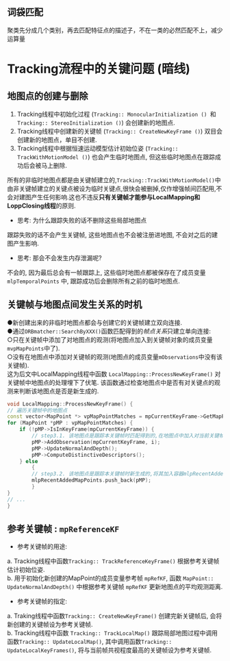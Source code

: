 ##  词袋匹配
聚类先分成几个类别，再去匹配特征点的描述子，不在一类的必然匹配不上，减少运算量


# Tracking流程中的关键问题 (暗线)  

## 地图点的创建与删除  
1.  Tracking线程中初始化过程 (`Tracking:: MonocularInitialization () `和`Tracking:: StereoInitialization ()`) 会创建新的地图点.  
2. Tracking线程中创建新的关键帧 (`Tracking:: CreateNewKeyFrame ()`) 双目会创建新的地图点，单目不创建.  
3. Tracking线程中根据恒速运动模型估计初始位姿 (`Tracking:: TrackWithMotionModel ()`) 也会产生临时地图点, 但这些临时地图点在跟踪成功后会被马上删除.  

所有的非临时地图点都是由关键帧建立的,`Tracking::TrackWithMotionModel()`中由非关键帧建立的关键点被设为临时关键点,很快会被删掉,仅作增强帧间匹配用,不会对建图产生任何影响.这也不违反**只有关键帧才能参与LocalMapping和LoppClosing线程**的原则.  

* 思考: 为什么跟踪失败的话不删除这些局部地图点  

跟踪失败的话不会产生关键帧, 这些地图点也不会被注册进地图, 不会对之后的建图产生影响.  

* 思考: 那会不会发生内存泄漏呢?  

不会的, 因为最后总会有一帧跟踪上, 这些临时地图点都被保存在了成员变量 `mlpTemporalPoints` 中, 跟踪成功后会删除所有之前的临时地图点.

## 关键帧与地图点间发生关系的时机  
●新创建出来的非临时地图点都会与创建它的关键帧建立双向连接.  
●通过`ORBmatcher::SearchByXXX()`函数匹配得到的*帧点关系*只建立单向连接:  
○只在关键帧中添加了对地图点的观测(将地图点加入到关键帧对象的成员变量`mvpMapPoints`中了).  
○没有在地图点中添加对关键帧的观测(地图点的成员变量`mObservations`中没有该关键帧).  
这为后文中LocalMapping线程中函数 `LocalMapping::ProcessNewKeyFrame()` 对关键帧中地图点的处理埋下了伏笔. 该函数通过检查地图点中是否有对关键点的观测来判断该地图点是否是新生成的.
```CPP
void LocalMapping::ProcessNewKeyFrame() {
// 遍历关键帧中的地图点
const vector<MapPoint *> vpMapPointMatches = mpCurrentKeyFrame->GetMapPointMatches();
for (MapPoint *pMP : vpMapPointMatches) {
	if (!pMP->IsInKeyFrame(mpCurrentKeyFrame)) {
		// step3.1. 该地图点是跟踪本关键帧时匹配得到的,在地图点中加入对当前关键帧的观测
		pMP->AddObservation(mpCurrentKeyFrame, i);
		pMP->UpdateNormalAndDepth();
		pMP->ComputeDistinctiveDescriptors();
	} else
		{
		// step3.2. 该地图点是跟踪本关键帧时新生成的,将其加入容器mlpRecentAddedMapPoints待筛选
		mlpRecentAddedMapPoints.push_back(pMP);
		}
}
// ...
}
```

##  参考关键帧 : `mpReferenceKF`
* 参考关键帧的用途:  

a.  Tracking线程中函数`Tracking:: TrackReferenceKeyFrame()` 根据参考关键帧估计初始位姿.  
b.  用于初始化新创建的MapPoint的成员变量参考帧 `mpRefKF`, 函数 `MapPoint:: UpdateNormalAndDepth()` 中根据参考关键帧 `mpRefKF` 更新地图点的平均观测距离.  
* 参考关键帧的指定:  

a. Traking线程中函数`Tracking:: CreateNewKeyFrame()` 创建完新关键帧后, 会将新创建的关键帧设为参考关键帧.  
b. Tracking线程中函数 `Tracking:: TrackLocalMap()` 跟踪局部地图过程中调用函数`Tracking:: UpdateLocalMap()`, 其中调用函数`Tracking:: UpdateLocalKeyFrames()`, 将与当前帧共视程度最高的关键帧设为参考关键帧.
